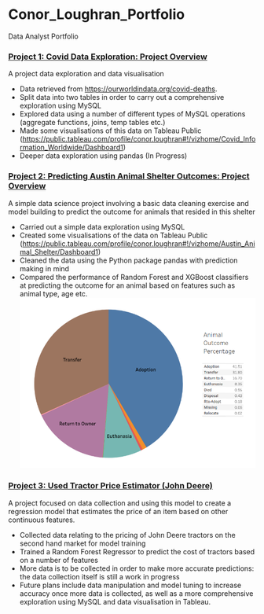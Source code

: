 # Conor_Loughran_Portfolio
Data Analyst Portfolio

### [Project 1: Covid Data Exploration: Project Overview](https://github.com/loughrc/CovidData)
A project data exploration and data visualisation
- Data retrieved from https://ourworldindata.org/covid-deaths.
- Split data into two tables in order to carry out a comprehensive exploration using MySQL
- Explored data using a number of different types of MySQL operations (aggregate functions, joins, temp tables etc.)
- Made some visualisations of this data on Tableau Public (https://public.tableau.com/profile/conor.loughran#!/vizhome/Covid_Information_Worldwide/Dashboard1)
- Deeper data exploration using pandas (In Progress)

### [Project 2: Predicting Austin Animal Shelter Outcomes: Project Overview](https://github.com/loughrc/Austin_Animal_Shelter)
A simple data science project involving a basic data cleaning exercise and model building to predict the outcome for animals that resided in this shelter
- Carried out a simple data exploration using MySQL
- Created some visualisations of the data on Tableau Public (https://public.tableau.com/profile/conor.loughran#!/vizhome/Austin_Animal_Shelter/Dashboard1)
- Cleaned the data using the Python package pandas with prediction making in mind
- Compared the performance of Random Forest and XGBoost classifiers at predicting the outcome for an animal based on features such as animal type, age etc.
![](/images/austin_outcomes.png)

### [Project 3: Used Tractor Price Estimator (John Deere)](https://github.com/loughrc/JohnDeereData)
A project focused on data collection and using this model to create a regression model that estimates the price of an item based on other continuous features.
- Collected data relating to the pricing of John Deere tractors on the second hand market for model training
- Trained a Random Forest Regressor to predict the cost of tractors based on a number of features
- More data is to be collected in order to make more accurate predictions: the data collection itself is still a work in progress
- Future plans include data manipulation and model tuning to increase accuracy once more data is collected, as well as a more comprehensive exploration using MySQL and data visualisation in Tableau.
